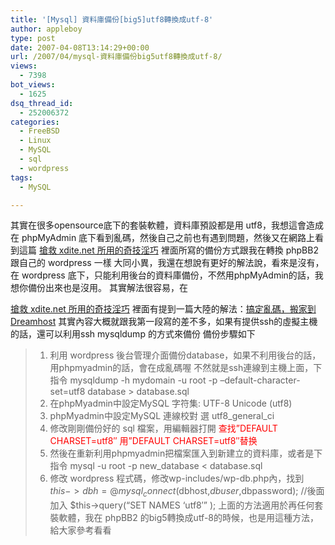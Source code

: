```yaml
---
title: '[Mysql] 資料庫備份[big5]utf8轉換成utf-8'
author: appleboy
type: post
date: 2007-04-08T13:14:29+00:00
url: /2007/04/mysql-資料庫備份big5utf8轉換成utf-8/
views:
  - 7398
bot_views:
  - 1625
dsq_thread_id:
  - 252006372
categories:
  - FreeBSD
  - Linux
  - MySQL
  - sql
  - wordpress
tags:
  - MySQL

---
```

其實在很多opensource底下的套裝軟體，資料庫預設都是用 utf8，我想這會造成在 phpMyAdmin 底下看到亂碼，然後自己之前也有遇到問題，然後又在網路上看到這篇 <a title="Permanent Link: 搶救 xdite.net 所用的奇技淫巧" rel="bookmark" href="http://blog.xdite.net/?p=307">搶救 xdite.net 所用的奇技淫巧</a> 裡面所寫的備份方式跟我在轉換 phpBB2 跟自己的 wordpress 一樣 大同小異，我還在想說有更好的解法說，看來是沒有，在 wordpress 底下，只能利用後台的資料庫備份，不然用phpMyAdmin的話，我想你備份出來也是沒用。 <!--more--> 其實解法很容易，在 

<a title="Permanent Link: 搶救 xdite.net 所用的奇技淫巧" rel="bookmark" href="http://blog.xdite.net/?p=307">搶救 xdite.net 所用的奇技淫巧</a> 裡面有提到一篇大陸的解法：[搞定亂碼，搬家到 Dreamhost][1] 其實內容大概就跟我第一段寫的差不多，如果有提供ssh的虛擬主機的話，還可以利用ssh mysqldump 的方式來備份 備份步驟如下 

>   1. 利用 wordpress 後台管理介面備份database，如果不利用後台的話，用phpmyadmin的話，會在成亂碼喔 不然就是ssh連線到主機上面，下指令 mysqldump -h mydomain -u root -p &#8211;default-character-set=utf8 database > database.sql
>   2. 在phpMyadmin中設定MySQL 字符集: UTF-8 Unicode (utf8)
>   3. phpMyadmin中設定MySQL 連線校對 選 utf8\_general\_ci
>   4. 修改剛剛備份好的 sql 檔案，用編輯器打開 <span style="color: red">查找&#8221;DEFAULT CHARSET=utf8&#8243; 用&#8221;DEFAULT CHARSET=utf8&#8243;替换</span>
>   5. 然後在重新利用phpmyadmin把檔案匯入到新建立的資料庫，或者是下指令 mysql -u root -p new_database < database.sql
>   6. 修改 wordpress 程式碼，修改wp-includes/wp-db.php內，找到 $this->dbh = @mysql_connect($dbhost,$dbuser,$dbpassword); //後面加入 $this->query(&#8220;SET NAMES &#8216;utf8&#8242;&#8221; ); 上面的方法適用於再任何套裝軟體，我在 phpBB2 的big5轉換成utf-8的時候，也是用這種方法，給大家參考看看

 [1]: http://zhiqiang.org/blog/359.html